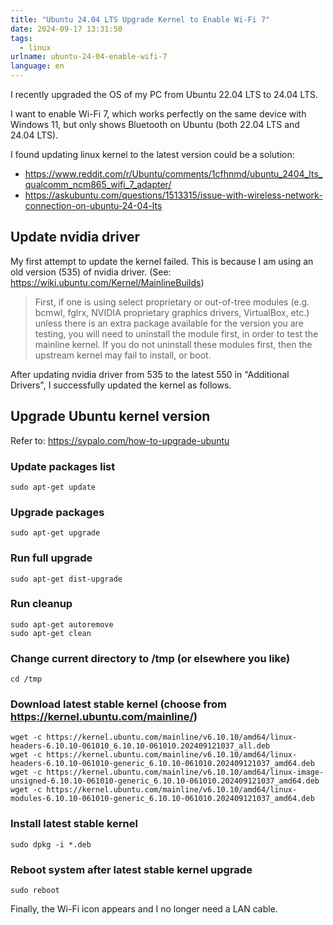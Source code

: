 ```yaml
---
title: "Ubuntu 24.04 LTS Upgrade Kernel to Enable Wi-Fi 7"
date: 2024-09-17 13:31:50
tags: 
  - linux
urlname: ubuntu-24-04-enable-wifi-7
language: en
---
```


I recently upgraded the OS of my PC from Ubuntu 22.04 LTS to 24.04 LTS. 

I want to enable Wi-Fi 7, which works perfectly on the same device with Windows 11, 
but only shows Bluetooth on Ubuntu (both 22.04 LTS and 24.04 LTS).

<!--more-->

I found updating linux kernel to the latest version could be a solution:
- https://www.reddit.com/r/Ubuntu/comments/1cfhnmd/ubuntu_2404_lts_qualcomm_ncm865_wifi_7_adapter/
- https://askubuntu.com/questions/1513315/issue-with-wireless-network-connection-on-ubuntu-24-04-lts

## Update nvidia driver

My first attempt to update the kernel failed.
This is because I am using an old version (535) of nvidia driver. (See: https://wiki.ubuntu.com/Kernel/MainlineBuilds)
> First, if one is using select proprietary or out-of-tree modules 
> (e.g. bcmwl, fglrx, NVIDIA proprietary graphics drivers, VirtualBox, etc.) 
> unless there is an extra package available for the version you are testing, 
> you will need to uninstall the module first, in order to test the mainline kernel. 
> If you do not uninstall these modules first, then the upstream kernel may fail to install, or boot.

After updating nvidia driver from 535 to the latest 550 in "Additional Drivers", 
I successfully updated the kernel as follows.

## Upgrade Ubuntu kernel version

Refer to: https://sypalo.com/how-to-upgrade-ubuntu

### Update packages list
```
sudo apt-get update
```

### Upgrade packages
```
sudo apt-get upgrade
```

### Run full upgrade
```
sudo apt-get dist-upgrade
```

### Run cleanup
```
sudo apt-get autoremove
sudo apt-get clean
```

### Change current directory to /tmp (or elsewhere you like)
```
cd /tmp
```

### Download latest stable kernel (choose from https://kernel.ubuntu.com/mainline/)
```
wget -c https://kernel.ubuntu.com/mainline/v6.10.10/amd64/linux-headers-6.10.10-061010_6.10.10-061010.202409121037_all.deb
wget -c https://kernel.ubuntu.com/mainline/v6.10.10/amd64/linux-headers-6.10.10-061010-generic_6.10.10-061010.202409121037_amd64.deb
wget -c https://kernel.ubuntu.com/mainline/v6.10.10/amd64/linux-image-unsigned-6.10.10-061010-generic_6.10.10-061010.202409121037_amd64.deb
wget -c https://kernel.ubuntu.com/mainline/v6.10.10/amd64/linux-modules-6.10.10-061010-generic_6.10.10-061010.202409121037_amd64.deb
```

### Install latest stable kernel
```
sudo dpkg -i *.deb
```

### Reboot system after latest stable kernel upgrade
```
sudo reboot
```

Finally, the Wi-Fi icon appears and I no longer need a LAN cable.
